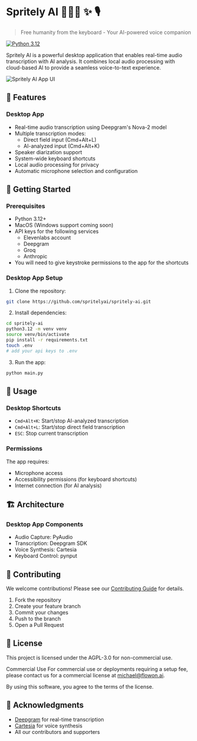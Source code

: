 # Spritely AI 🧚🏼‍♀️ ✨ 🎙️
> Free humanity from the keyboard - Your AI-powered voice companion

[![Python 3.12](https://img.shields.io/badge/python-3.12-blue.svg)](https://www.python.org/downloads/)

Spritely AI is a powerful desktop application that enables real-time audio transcription with AI analysis. It combines local audio processing with cloud-based AI to provide a seamless voice-to-text experience.

![Spritely AI App UI](https://spritelyai.com/app_ui.png)

## 🌟 Features

### Desktop App
- Real-time audio transcription using Deepgram's Nova-2 model
- Multiple transcription modes:
  - Direct field input (Cmd+Alt+L)
  - AI-analyzed input (Cmd+Alt+K)
- Speaker diarization support
- System-wide keyboard shortcuts
- Local audio processing for privacy
- Automatic microphone selection and configuration

## 🚀 Getting Started

### Prerequisites
- Python 3.12+
- MacOS (Windows support coming soon)
- API keys for the following services
  - Elevenlabs account
  - Deepgram
  - Groq
  - Anthropic
- You will need to give keystroke permissions to the app for the shortcuts


### Desktop App Setup

1. Clone the repository:
```bash
git clone https://github.com/spritelyai/spritely-ai.git
```

2. Install dependencies:
```bash
cd spritely-ai
python3.12 -m venv venv
source venv/bin/activate
pip install -r requirements.txt
touch .env
# add your api keys to .env
```

3. Run the app:
```bash
python main.py
```


## 🎯 Usage

### Desktop Shortcuts
- `Cmd+Alt+K`: Start/stop AI-analyzed transcription
- `Cmd+Alt+L`: Start/stop direct field transcription
- `ESC`: Stop current transcription

### Permissions
The app requires:
- Microphone access
- Accessibility permissions (for keyboard shortcuts)
- Internet connection (for AI analysis)

## 🏗️ Architecture

### Desktop App Components
- Audio Capture: PyAudio
- Transcription: Deepgram SDK
- Voice Synthesis: Cartesia
- Keyboard Control: pynput

## 🤝 Contributing

We welcome contributions! Please see our [Contributing Guide](CONTRIBUTING.md) for details.

1. Fork the repository
2. Create your feature branch
3. Commit your changes
4. Push to the branch
5. Open a Pull Request

## 📝 License

This project is licensed under the AGPL-3.0 for non-commercial use.

Commercial Use
For commercial use or deployments requiring a setup fee, please contact us for a commercial license at michael@flowon.ai.

By using this software, you agree to the terms of the license.

## 🙏 Acknowledgments

- [Deepgram](https://deepgram.com/) for real-time transcription
- [Cartesia](https://cartesia.io/) for voice synthesis
- All our contributors and supporters

